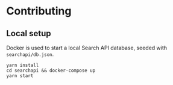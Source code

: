 # Contributing

## Local setup

Docker is used to start a local Search API database, seeded with
`searchapi/db.json`.

```
yarn install
cd searchapi && docker-compose up
yarn start
```
